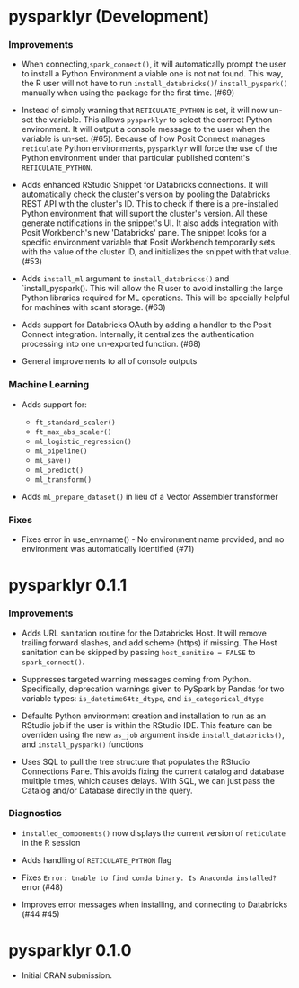 # pysparklyr (Development)

### Improvements

* When connecting,`spark_connect()`, it will automatically prompt the
user to install a Python Environment a viable one is not  not found. 
This way, the R user will not have to run `install_databricks()`/
`install_pyspark()` manually when using the package for the first time. (#69)

* Instead of simply warning that `RETICULATE_PYTHON` is set, it will now un-set
the variable. This allows `pysparklyr` to select the correct Python environment.
It will output a console message to the user when the variable is un-set. (#65).
Because of how Posit Connect manages `reticulate` Python environments, `pysparklyr`
will force the use of the Python environment under that particular published
content's `RETICULATE_PYTHON`.

* Adds enhanced RStudio Snippet for Databricks connections. It will automatically 
check the cluster's version by pooling the Databricks REST API with the cluster's
ID. This to check if there is a pre-installed Python environment that will
suport the cluster's version. All these generate notifications in the snippet's
UI. It also adds integration with Posit Workbench's new 'Databricks' pane. The
snippet looks for a specific environment variable that Posit Workbench temporarily
sets with the value of the cluster ID, and initializes the snippet with that
value. (#53)

* Adds `install_ml` argument to `install_databricks()` and `install_pyspark(). 
This will allow the R user to avoid installing the large Python libraries 
required for ML operations. This will be specially helpful for machines with
scant storage. (#63)

* Adds support for Databricks OAuth by adding a handler to the Posit Connect 
integration. Internally, it centralizes the authentication processing into
one un-exported function. (#68)

* General improvements to all of console outputs

### Machine Learning

* Adds support for: 
  - `ft_standard_scaler()`
  - `ft_max_abs_scaler()`
  - `ml_logistic_regression()`
  - `ml_pipeline()`
  - `ml_save()`
  - `ml_predict()`
  - `ml_transform()`

* Adds `ml_prepare_dataset()` in lieu of a Vector Assembler transformer

### Fixes

* Fixes error in use_envname() - No environment name provided, and no 
environment was automatically identified (#71)

# pysparklyr 0.1.1

### Improvements

* Adds URL sanitation routine for the Databricks Host. It will remove trailing
forward slashes, and add scheme (https) if missing. The Host sanitation can be 
skipped by passing `host_sanitize = FALSE` to `spark_connect()`.

* Suppresses targeted warning messages coming from Python. Specifically, 
deprecation warnings given to PySpark by Pandas for two variable types:
`is_datetime64tz_dtype`, and `is_categorical_dtype`

* Defaults Python environment creation and installation to run as an RStudio
job if the user is within the RStudio IDE. This feature can be overriden
using the new `as_job` argument inside `install_databricks()`, and 
`install_pyspark()` functions

* Uses SQL to pull the tree structure that populates the RStudio Connections
Pane. This avoids fixing the current catalog and database multiple times,
which causes delays. With SQL, we can just pass the Catalog and/or Database
directly in the query. 

### Diagnostics 

* `installed_components()` now displays the current version of `reticulate` in
the R session

* Adds handling of `RETICULATE_PYTHON` flag 

* Fixes `Error: Unable to find conda binary. Is Anaconda installed?` error (#48)

* Improves error messages when installing, and connecting to Databricks (#44 #45)


# pysparklyr 0.1.0

* Initial CRAN submission.
